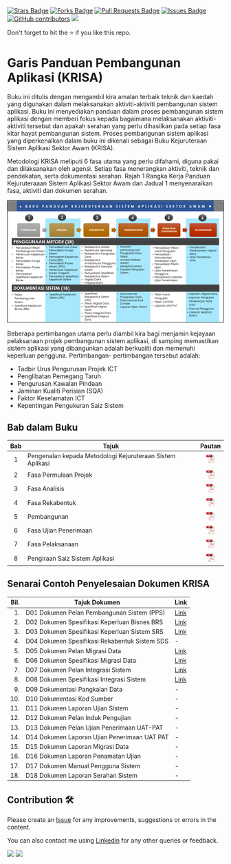 <a href="https://github.com/drshahizan/software-engineering/stargazers"><img src="https://img.shields.io/github/stars/drshahizan/software-engineering" alt="Stars Badge"/></a>
<a href="https://github.com/drshahizan/software-engineering/network/members"><img src="https://img.shields.io/github/forks/drshahizan/software-engineering" alt="Forks Badge"/></a>
<a href="https://github.com/drshahizan/software-engineering/pulls"><img src="https://img.shields.io/github/issues-pr/drshahizan/software-engineering" alt="Pull Requests Badge"/></a>
<a href="https://github.com/drshahizan/software-engineering"><img src="https://img.shields.io/github/issues/drshahizan/software-engineering" alt="Issues Badge"/></a>
<a href="https://github.com/drshahizan/software-engineering/graphs/contributors"><img alt="GitHub contributors" src="https://img.shields.io/github/contributors/drshahizan/software-engineering?color=2b9348"></a>
![](https://visitor-badge.glitch.me/badge?page_id=drshahizan/software-engineering)

Don't forget to hit the :star: if you like this repo.

# Garis Panduan Pembangunan Aplikasi (KRISA)
Buku ini ditulis dengan mengambil kira amalan terbaik teknik dan kaedah yang digunakan dalam melaksanakan aktiviti-aktiviti pembangunan sistem aplikasi. Buku ini menyediakan panduan dalam proses pembangunan sistem aplikasi dengan memberi fokus kepada bagaimana melaksanakan aktiviti-aktiviti tersebut dan apakah serahan yang perlu dihasilkan pada setiap fasa kitar hayat pembangunan sistem. Proses pembangunan sistem aplikasi yang diperkenalkan dalam buku ini dikenali sebagai Buku Kejuruteraan Sistem Aplikasi Sektor Awam (KRISA).

Metodologi KRISA meliputi 6 fasa utama yang perlu difahami, diguna pakai dan dilaksanakan oleh agensi. Setiap fasa menerangkan aktiviti, teknik dan pendekatan, serta dokumentasi serahan. Rajah 1 Rangka Kerja Panduan Kejuruteraaan Sistem Aplikasi Sektor Awam dan Jadual 1 menyenaraikan fasa, aktiviti dan dokumen serahan.

![Rajah 1: Rangka Kerja Panduan Kejuruteraaan Sistem Aplikasi Sektor Awam](krisa/rajah.png)

Beberapa pertimbangan utama perlu diambil kira bagi menjamin kejayaan pelaksanaan projek pembangunan sistem aplikasi, di samping memastikan sistem aplikasi yang dibangunkan adalah berkualiti dan memenuhi keperluan pengguna. Pertimbangan- pertimbangan tersebut adalah:

- Tadbir Urus Pengurusan Projek ICT
- Penglibatan Pemegang Taruh
- Pengurusan Kawalan Pindaan
- Jaminan Kualiti Perisian (SQA)
- Faktor Keselamatan ICT
- Kepentingan Pengukuran Saiz Sistem

## Bab dalam Buku
| Bab | Tajuk | Pautan |
|:----:|----------------------------|:------:|
| 1 | Pengenalan kepada Metodologi Kejuruteraan Sistem Aplikasi |<a href="krisa/bab1.pdf"><img src="../images/pdf.svg" width="24px" height="24px" ></a>|
| 2 | Fasa Permulaan Projek |<a href="krisa/bab2.pdf"><img src="../images/pdf.svg" width="24px" height="24px" ></a>|
| 3 | Fasa Analisis |<a href="krisa/bab3.pdf"><img src="../images/pdf.svg" width="24px" height="24px" ></a>|
| 4 | Fasa Rekabentuk |<a href="krisa/bab4.pdf"><img src="../images/pdf.svg" width="24px" height="24px" ></a>|
| 5 | Pembangunan |<a href="krisa/bab5.pdf"><img src="../images/pdf.svg" width="24px" height="24px" ></a>|
| 6 | Fasa Ujian Penerimaan |<a href="krisa/bab6.pdf"><img src="../images/pdf.svg" width="24px" height="24px" ></a>|
| 7 | Fasa Pelaksanaan |<a href="krisa/bab7.pdf"><img src="../images/pdf.svg" width="24px" height="24px" ></a>|
| 8 | Pengiraan Saiz Sistem Aplikasi |<a href="krisa/bab8.pdf"><img src="../images/pdf.svg" width="24px" height="24px" ></a>|

## Senarai Contoh Penyelesaian Dokumen KRISA

| Bil. | Tajuk Dokumen                               | Link                                  |
|-----:|--------------------------------------------|---------------------------------------|
|  1.  | D01 Dokumen Pelan Pembangunan Sistem (PPS)  | [Link](/images/pdfdocument/krisa/ContohPenyelesaian/D01-PELAN_PEMBANGUNAN_SISTEM.pdf) |
|  2.  | D02 Dokumen Spesifikasi Keperluan Bisnes BRS| [Link](/images/pdfdocument/krisa/ContohPenyelesaian/D02-SPESIFIKASI_KEPERLUAN_BISNES.pdf) |
|  3.  | D03 Dokumen Spesifikasi Keperluan Sistem SRS | [Link](/images/pdfdocument/krisa/ContohPenyelesaian/D03-SPESIFIKASI_KEPERLUAN_SISTEM.pdf) |
|  4.  | D04 Dokumen Spesifikasi Rekabentuk Sistem SDS| -                                     |
|  5.  | D05 Dokumen Pelan Migrasi Data              | [Link](/images/pdfdocument/krisa/ContohPenyelesaian/D05_DOKUMEN_PELAN_MIGRASI_DATA.pdf) |
|  6.  | D06 Dokumen Spesifikasi Migrasi Data         | [Link](/images/pdfdocument/krisa/ContohPenyelesaian/D06_DOKUMEN_SPESIFIKASI_MIGRASI_DATA.pdf) |
|  7.  | D07 Dokumen Pelan Integrasi Sistem           | [Link](/images/pdfdocument/krisa/ContohPenyelesaian/D07_DOKUMEN_PELAN_INTEGRASI_SISTEM.pdf) |
|  8.  | D08 Dokumen Spesifikasi Integrasi Sistem     | [Link](/images/pdfdocument/krisa/ContohPenyelesaian/D08_DOKUMEN_SPESIFIKASI_INTEGRASI_SISTEM.pdf) |
|  9.  | D09 Dokumentasi Pangkalan Data               | -                                     |
| 10.  | D10 Dokumentasi Kod Sumber                   | -                                     |
| 11.  | D11 Dokumen Laporan Ujian Sistem             | -                                     |
| 12.  | D12 Dokumen Pelan Induk Pengujian            | -                                     |
| 13.  | D13 Dokumen Pelan Ujian Penerimaan UAT-PAT   | -                                     |
| 14.  | D14 Dokumen Laporan Ujian Penerimaan UAT PAT | -                                     |
| 15.  | D15 Dokumen Laporan Migrasi Data             | -                                     |
| 16.  | D16 Dokumen Laporan Penamatan Ujian          | -                                     |
| 17.  | D17 Dokumen Manual Pengguna Sistem           | -                                     |
| 18.  | D18 Dokumen Laporan Serahan Sistem           | -                                     |


## Contribution 🛠️
Please create an [Issue](https://github.com/drshahizan/software-engineering/issues) for any improvements, suggestions or errors in the content.

You can also contact me using [Linkedin](https://www.linkedin.com/in/drshahizan/) for any other queries or feedback.

![](https://komarev.com/ghpvc/?username=drshahizan&label=Views&color=0e75b6&style=flat)
![](https://hit.yhype.me/github/profile?user_id=81284918)
